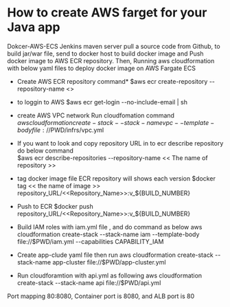 # How to create AWS farget for your Java app
Dokcer-AWS-ECS
Jenkins maven server pull a source code from Github, to build jar/war file,  send to docker host to build docker image and 
Push docker image to AWS ECR repository.
Then, Running aws cloudformation with below yaml files to deploy docker image on AWS Fargate ECS 

* Create AWS ECR repository command*
  $aws  ecr create-repository  --repository-name  <<he name of repository>>
* to loggin to AWS 
  $aws  ecr  get-login  --no-include-email  |  sh 
* create AWS VPC network Run cloudfomation command     
   $aws cloudformation create-stack --stack-name vpc --template-body file://$PWD/infrs/vpc.yml
* If you want to look and copy repository URL in to ecr describe repository do below command   
  $aws  ecr  describe-repositories  --repository-name  << The name of repository >>
* tag docker image file ECR repository will shows each version 
  $docker  tag << the name of image >>   repository_URL/<<Repository_Name>>:v_${BUILD_NUMBER}
  
* Push to ECR 
  $docker push repository_URL/<<Repository_Name>>:v_${BUILD_NUMBER}
  
* Build IAM roles with iam.yml file , and do command as below
  aws cloudformation create-stack --stack-name iam --template-body file://$PWD/iam.yml --capabilities  CAPABILITY_IAM
  
* Create app-clude yaml file then run 
  aws cloudformation create-stack --stack-name  app-cluster  file://$PWD/app-cluster.yml

* Run cloudforamtion with api.yml as following
  aws cloudformation create-stack --stack-name api file://$PWD/api.yml
  
Port mapping 80:8080, Container port is 8080, and ALB port is 80
